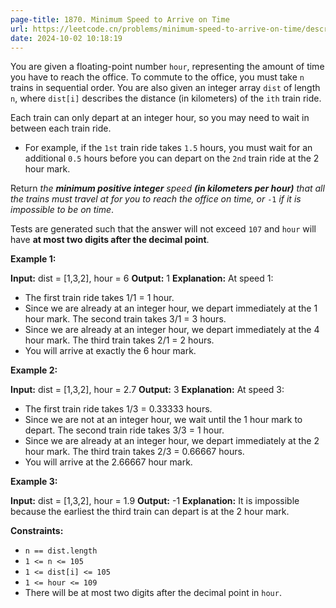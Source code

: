 ```yaml
---
page-title: 1870. Minimum Speed to Arrive on Time
url: https://leetcode.cn/problems/minimum-speed-to-arrive-on-time/description/?envType=daily-question&envId=2024-10-02
date: 2024-10-02 10:18:19
---
```

You are given a floating-point number `hour`, representing the amount of time you have to reach the office. To commute to the office, you must take `n` trains in sequential order. You are also given an integer array `dist` of length `n`, where `dist[i]` describes the distance (in kilometers) of the `ith` train ride.

Each train can only depart at an integer hour, so you may need to wait in between each train ride.

-   For example, if the `1st` train ride takes `1.5` hours, you must wait for an additional `0.5` hours before you can depart on the `2nd` train ride at the 2 hour mark.

Return *the **minimum positive integer** speed **(in kilometers per hour)** that all the trains must travel at for you to reach the office on time, or* `-1` *if it is impossible to be on time*.

Tests are generated such that the answer will not exceed `107` and `hour` will have **at most two digits after the decimal point**.

**Example 1:**

**Input:** dist = \[1,3,2\], hour = 6
**Output:** 1
**Explanation:** At speed 1:
- The first train ride takes 1/1 = 1 hour.
- Since we are already at an integer hour, we depart immediately at the 1 hour mark. The second train takes 3/1 = 3 hours.
- Since we are already at an integer hour, we depart immediately at the 4 hour mark. The third train takes 2/1 = 2 hours.
- You will arrive at exactly the 6 hour mark.

**Example 2:**

**Input:** dist = \[1,3,2\], hour = 2.7
**Output:** 3
**Explanation:** At speed 3:
- The first train ride takes 1/3 = 0.33333 hours.
- Since we are not at an integer hour, we wait until the 1 hour mark to depart. The second train ride takes 3/3 = 1 hour.
- Since we are already at an integer hour, we depart immediately at the 2 hour mark. The third train takes 2/3 = 0.66667 hours.
- You will arrive at the 2.66667 hour mark.

**Example 3:**

**Input:** dist = \[1,3,2\], hour = 1.9
**Output:** -1
**Explanation:** It is impossible because the earliest the third train can depart is at the 2 hour mark.

**Constraints:**

-   `n == dist.length`
-   `1 <= n <= 105`
-   `1 <= dist[i] <= 105`
-   `1 <= hour <= 109`
-   There will be at most two digits after the decimal point in `hour`.